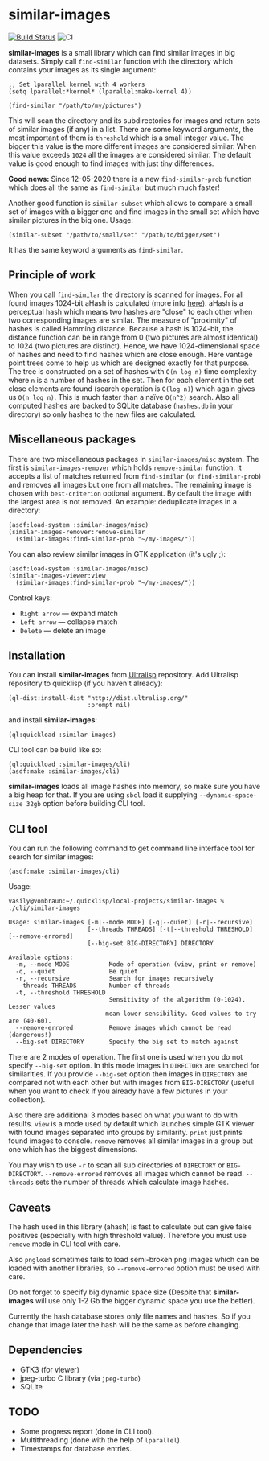 # similar-images
[![Build Status](https://api.cirrus-ci.com/github/shamazmazum/similar-images.svg)](https://cirrus-ci.com/github/shamazmazum/similar-images)
![CI](https://github.com/shamazmazum/similar-images/workflows/CI/badge.svg)

**similar-images** is a small library which can find similar images in
big datasets. Simply call `find-similar` function with the directory
which contains your images as its single argument:

~~~~
;; Set lparallel kernel with 4 workers
(setq lparallel:*kernel* (lparallel:make-kernel 4))

(find-similar "/path/to/my/pictures")
~~~~

This will scan the directory and its subdirectories for images and
return sets of similar images (if any) in a list. There are some
keyword arguments, the most important of them is `threshold` which is
a small integer value. The bigger this value is the more different
images are considered similar. When this value exceeds `1024` all the
images are considered similar. The default value is good enough to
find images with just tiny differences.

**Good news:** Since 12-05-2020 there is a new `find-similar-prob`
function which does all the same as `find-similar` but much much
faster!

Another good function is `similar-subset` which allows to compare a
small set of images with a bigger one and find images in the small set
which have similar pictures in the big one. Usage:

~~~~
(similar-subset "/path/to/small/set" "/path/to/bigger/set")
~~~~

It has the same keyword arguments as `find-similar`.

## Principle of work

When you call `find-similar` the directory is scanned for images. For
all found images 1024-bit aHash is calculated (more info
[here](http://www.hackerfactor.com/blog/?/archives/432-Looks-Like-It.html)).
aHash is a perceptual hash which means two hashes are "close" to each
other when two corresponding images are similar. The measure of
"proximity" of hashes is called Hamming distance. Because a hash is
1024-bit, the distance function can be in range from 0 (two pictures
are almost identical) to 1024 (two pictures are distinct). Hence, we
have 1024-dimensional space of hashes and need to find hashes which
are close enough. Here vantage point trees come to help us which are
designed exactly for that purpose. The tree is constructed on a set of
hashes with `O(n log n)` time complexity where `n` is a number of
hashes in the set. Then for each element in the set close elements are
found (search operation is `O(log n)`) which again gives us `O(n log
n)`. This is much faster than a naïve `O(n^2)` search. Also all
computed hashes are backed to SQLite database (`hashes.db` in your
directory) so only hashes to the new files are calculated.

## Miscellaneous packages

There are two miscellaneous packages in `similar-images/misc`
system. The first is `similar-images-remover` which holds
`remove-similar` function. It accepts a list of matches returned from
`find-similar` (or `find-similar-prob`) and removes all images but one
from all matches. The remaining image is chosen with `best-criterion`
optional argument. By default the image with the largest area is not
removed. An example: deduplicate images in a directory:
~~~~
(asdf:load-system :similar-images/misc)
(similar-images-remover:remove-similar
  (similar-images:find-similar-prob "~/my-images/"))
~~~~

You can also review similar images in GTK application (it's ugly ;):
~~~~
(asdf:load-system :similar-images/misc)
(similar-images-viewer:view
  (similar-images:find-similar-prob "~/my-images/"))
~~~~

Control keys:
* `Right arrow` — expand match
* `Left arrow` — collapse match
* `Delete` — delete an image

## Installation

You can install **similar-images** from [Ultralisp](https://ultralisp.org/)
repository. Add Ultralisp repository to quicklisp (if you haven't already):

~~~~
(ql-dist:install-dist "http://dist.ultralisp.org/"
                      :prompt nil)
~~~~

and install **similar-images**:

~~~~
(ql:quickload :similar-images)
~~~~

CLI tool can be build like so:

~~~~
(ql:quickload :similar-images/cli)
(asdf:make :similar-images/cli)
~~~~

**similar-images** loads all image hashes into memory, so make sure you have a
big heap for that. If you are using `sbcl` load it supplying
`--dynamic-space-size 32gb` option before building CLI tool.

## CLI tool

You can run the following command to get command line interface tool for search
for similar images:
~~~~
(asdf:make :similar-images/cli)
~~~~

Usage:

~~~~
vasily@vonbraun:~/.quicklisp/local-projects/similar-images % ./cli/similar-images

Usage: similar-images [-m|--mode MODE] [-q|--quiet] [-r|--recursive]
                      [--threads THREADS] [-t|--threshold THRESHOLD] [--remove-errored]
                      [--big-set BIG-DIRECTORY] DIRECTORY

Available options:
  -m, --mode MODE           Mode of operation (view, print or remove)
  -q, --quiet               Be quiet
  -r, --recursive           Search for images recursively
  --threads THREADS         Number of threads
  -t, --threshold THRESHOLD
                            Sensitivity of the algorithm (0-1024). Lesser values
                           mean lower sensibility. Good values to try are (40-60).
  --remove-errored          Remove images which cannot be read (dangerous!)
  --big-set DIRECTORY       Specify the big set to match against
~~~~

There are 2 modes of operation. The first one is used when you do not specify
`--big-set` option. In this mode images in `DIRECTORY` are searched for
similarities. If you provide `--big-set` option then images in `DIRECTORY` are
compared not with each other but with images from `BIG-DIRECTORY` (useful when
you want to check if you already have a few pictures in your collection).

Also there are additional 3 modes based on what you want to do with
results. `view` is a mode used by default which launches simple GTK viewer with
found images separated into groups by similarity. `print` just prints found
images to console. `remove` removes all similar images in a group but one which
has the biggest dimensions.

You may wish to use `-r` to scan all sub directories of `DIRECTORY` or
`BIG-DIRECTORY`. `--remove-errored` removes all images which cannot be
read. `--threads` sets the number of threads which calculate image hashes.

## Caveats

The hash used in this library (ahash) is fast to calculate but can give false
positives (especially with high threshold value). Therefore you must use
`remove` mode in CLI tool with care.

Also `pngload` sometimes fails to load semi-broken png images which can be
loaded with another libraries, so `--remove-errored` option must be used with
care.

Do not forget to specify big dynamic space size (Despite that **similar-images**
will use only 1-2 Gb the bigger dynamic space you use the better).

Currently the hash database stores only file names and hashes. So if you change
that image later the hash will be the same as before changing.

## Dependencies

* GTK3 (for viewer)
* jpeg-turbo C library (via `jpeg-turbo`)
* SQLite

## TODO

* Some progress report (done in CLI tool).
* Multithreading (done with the help of `lparallel`).
* Timestamps for database entries.
